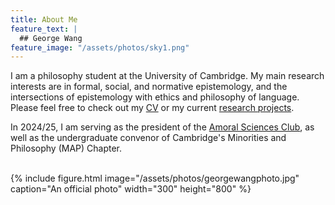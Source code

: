 ```yaml
---
title: About Me
feature_text: |
  ## George Wang
feature_image: "/assets/photos/sky1.png"
---
```

I am a philosophy student at the University of Cambridge. My main research interests are in formal, social, and normative epistemology, and the intersections of epistemology with ethics and philosophy of language. Please feel free to check out my [CV](https://www.georgewangdz.com/assets/cv.pdf "CV") or my current [research projects](https://www/georgewangdz.com/research "research projects").

In 2024/25, I am serving as the president of the [Amoral Sciences Club](https://www.amoralsciences.com "Amoral Sciences Club"), as well as the undergraduate convenor of Cambridge's Minorities and Philosophy (MAP) Chapter.

<br>
{% include figure.html image="/assets/photos/georgewangphoto.jpg" caption="An official photo" width="300" height="800" %}
<br>
<br>